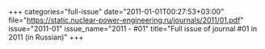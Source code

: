+++
categories="full-issue"
date="2011-01-01T00:27:53+03:00"
file="https://static.nuclear-power-engineering.ru/journals/2011/01.pdf"
issue="2011-01"
issue_name="2011 - #01"
title="Full issue of journal #01 in 2011 (in Russian)"
+++